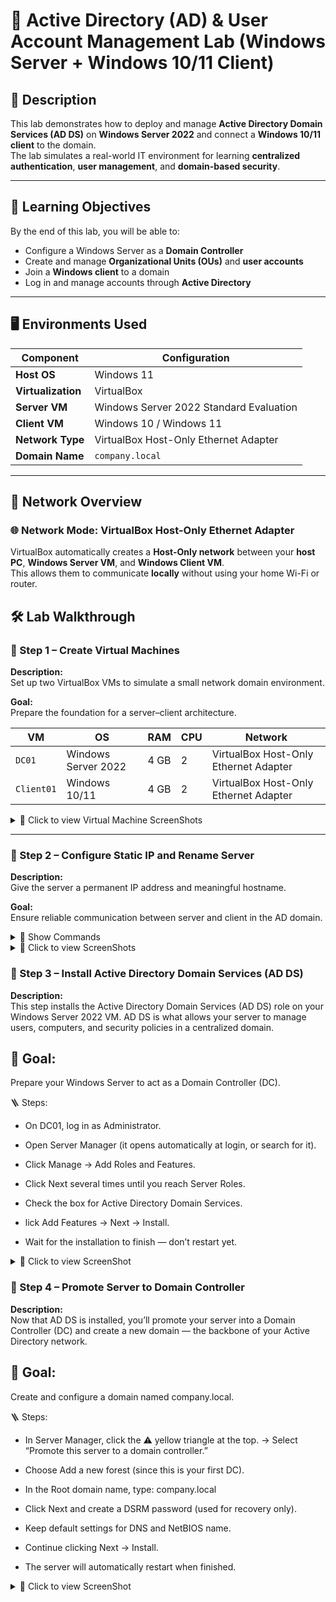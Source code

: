 # 🧩 Active Directory (AD) & User Account Management Lab (Windows Server + Windows 10/11 Client)

## 📖 Description
This lab demonstrates how to deploy and manage **Active Directory Domain Services (AD DS)** on **Windows Server 2022** and connect a **Windows 10/11 client** to the domain.  
The lab simulates a real-world IT environment for learning **centralized authentication**, **user management**, and **domain-based security**.

---

## 🧠 Learning Objectives
By the end of this lab, you will be able to:
- Configure a Windows Server as a **Domain Controller**
- Create and manage **Organizational Units (OUs)** and **user accounts**
- Join a **Windows client** to a domain
- Log in and manage accounts through **Active Directory**

---

## 🖥️ Environments Used

| Component | Configuration |
|------------|---------------|
| **Host OS** | Windows 11 |
| **Virtualization** | VirtualBox |
| **Server VM** | Windows Server 2022 Standard Evaluation |
| **Client VM** | Windows 10 / Windows 11 |
| **Network Type** | VirtualBox Host-Only Ethernet Adapter |
| **Domain Name** | `company.local` |

---

## 🧩 Network Overview

### 🌐 Network Mode: VirtualBox Host-Only Ethernet Adapter
VirtualBox automatically creates a **Host-Only network** between your **host PC**, **Windows Server VM**, and **Windows Client VM**.  
This allows them to communicate **locally** without using your home Wi-Fi or router.

## 🛠️ Lab Walkthrough

### 🔹 Step 1 – Create Virtual Machines
**Description:**  
Set up two VirtualBox VMs to simulate a small network domain environment.

**Goal:**  
Prepare the foundation for a server–client architecture.

| VM | OS | RAM | CPU | Network |
|----|----|-----|-----|-------|
| `DC01` | Windows Server 2022 | 4 GB | 2 | VirtualBox Host-Only Ethernet Adapter |
| `Client01` | Windows 10/11 | 4 GB | 2 | VirtualBox Host-Only Ethernet Adapter |

</details> <details> <summary>📸 Click to view Virtual Machine ScreenShots</summary>
<p align="center">
  ✅ <strong>Creation Of Domain Controller VM</strong> ✅  
  <br>
  <img src="https://i.imgur.com/mv2SFrD.png" width="60%">
  </p>
 <p align="center">
  ✅ <strong>Creation Of Windows 11 VM</strong> ✅  
  <br>
  <img src="https://i.imgur.com/cNFOqGC.png" width="70%">
  </p>
</details>

---

### 🔹 Step 2 – Configure Static IP and Rename Server
**Description:**  
Give the server a permanent IP address and meaningful hostname.

**Goal:**  
Ensure reliable communication between server and client in the AD domain.

<details>
<summary>📌 Show Commands</summary>

```powershell
Rename-Computer -NewName "DC01" -Restart
New-NetIPAddress -InterfaceAlias "Ethernet" -IPAddress 192.168.10.10 -PrefixLength 24
Set-DnsClientServerAddress -InterfaceAlias "Ethernet" -ServerAddresses 127.0.0.1
```
</details>

</details> <details> <summary>📸 Click to view  ScreenShots</summary>
<p align="center">
  ✅ <strong>Verify Settings</strong> ✅  
  <br>
  <img src="https://i.imgur.com/lo5xAKv.png" width="60%">
  </p>

</details>

### 🔹 Step 3 – Install Active Directory Domain Services (AD DS)
**Description:**  
This step installs the Active Directory Domain Services (AD DS) role on your Windows Server 2022 VM.
AD DS is what allows your server to manage users, computers, and security policies in a centralized domain.

## 🎯 Goal:

Prepare your Windows Server to act as a Domain Controller (DC).

🪜 Steps:

-  On DC01, log in as Administrator.

-  Open Server Manager (it opens automatically at login, or search for it).

-  Click Manage → Add Roles and Features.

-  Click Next several times until you reach Server Roles.

-  Check the box for Active Directory Domain Services.

-  lick Add Features → Next → Install.

- Wait for the installation to finish — don’t restart yet.

</details> <details> <summary>📸 Click to view  ScreenShot</summary>
<p align="center">
  ✅ <strong>Verify Installation</strong> ✅  
  <br>
  <img src="https://i.imgur.com/2KL8OcH.png" width="60%">
  </p>

</details>

### 🔹 Step 4 – Promote Server to Domain Controller
**Description:**  
Now that AD DS is installed, you’ll promote your server into a Domain Controller (DC) and create a new domain — the backbone of your Active Directory network.

## 🎯 Goal:
Create and configure a domain named company.local.

🪜 Steps:

-  In Server Manager, click the ⚠️ yellow triangle at the top.
→ Select “Promote this server to a domain controller.”

-  Choose Add a new forest (since this is your first DC).

-  In the Root domain name, type: company.local

-  Click Next and create a DSRM password (used for recovery only).

-  Keep default settings for DNS and NetBIOS name.

- Continue clicking Next → Install.

- The server will automatically restart when finished.

 <details> <summary>📸 Click to view  ScreenShot</summary>
<p align="center">
  ✅ <strong>Verify Domain configuration</strong> ✅  
  <br>
  <img src="https://i.imgur.com/yLpslxV.png" width="60%">
  </p>
   
</details>
